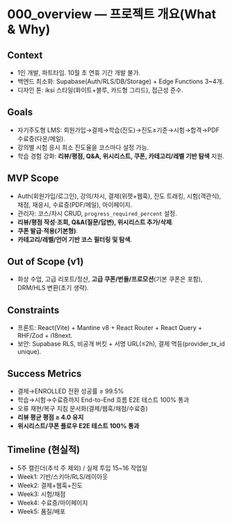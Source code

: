 # 000_overview — 프로젝트 개요(What & Why)

## Context
- 1인 개발, 파트타임. 10월 초 연휴 기간 개발 불가.
- 백엔드 최소화: Supabase(Auth/RLS/DB/Storage) + Edge Functions 3~4개.
- 디자인 톤: iksi 스타일(화이트+블루, 카드형 그리드), 접근성 준수.

## Goals
- 자기주도형 LMS: 회원가입→결제→학습(진도)→진도≥기준→시험→합격→PDF 수료증(다운/메일).
- 강의별 시험 응시 최소 진도율을 코스마다 설정 가능.
- 학습 경험 강화: **리뷰/평점, Q&A, 위시리스트, 쿠폰, 카테고리/레벨 기반 탐색** 지원.

## MVP Scope
- Auth(회원가입/로그인), 강의/차시, 결제(위젯+웹훅), 진도 트래킹, 시험(객관식), 채점, 재응시, 수료증(PDF/메일), 마이페이지.
- 관리자: 코스/차시 CRUD, `progress_required_percent` 설정.
- **리뷰/평점 작성·조회, Q&A(질문/답변), 위시리스트 추가/삭제**.
- **쿠폰 발급·적용(기본형)**.
- **카테고리/레벨/언어 기반 코스 필터링 및 탐색**.

## Out of Scope (v1)
- 화상 수업, 고급 리포트/정산, **고급 쿠폰/번들/프로모션**(기본 쿠폰은 포함), DRM/HLS 변환(초기 생략).

## Constraints
- 프론트: React(Vite) + Mantine v8 + React Router + React Query + RHF/Zod + i18next.
- 보안: Supabase RLS, 비공개 버킷 + 서명 URL(≤2h), 결제 멱등(provider_tx_id unique).

## Success Metrics
- 결제→ENROLLED 전환 성공률 ≥ 99.5%
- 학습→시험→수료증까지 End-to-End 흐름 E2E 테스트 100% 통과
- 오류 재현/복구 지침 문서화(결제/웹훅/채점/수료증)
- **리뷰 평균 평점 ≥ 4.0 유지**
- **위시리스트/쿠폰 플로우 E2E 테스트 100% 통과**

## Timeline (현실적)
- 5주 캘린더(추석 주 제외) / 실제 투입 15~16 작업일
- Week1: 기반/스키마/RLS/레이아웃  
- Week2: 결제+웹훅+진도  
- Week3: 시험/채점  
- Week4: 수료증/마이페이지  
- Week5: 품질/배포
